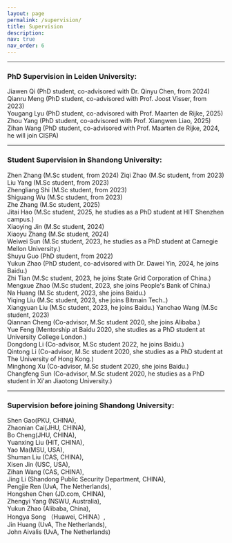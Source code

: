 ```yaml
---
layout: page
permalink: /supervision/
title: Supervision
description: 
nav: true
nav_order: 6
---
```


---

### PhD Supervision in Leiden University:
Jiawen Qi (PhD student, co-advisored with Dr. Qinyu Chen, from 2024) 
Qianru Meng (PhD student, co-advisored with Prof. Joost Visser, from 2023)  
Yougang Lyu (PhD student, co-advisored with Prof. Maarten de Rijke, 2025)
Zhou Yang (PhD student, co-advisored with Prof. Xiangwen Liao, 2025) 
Zihan Wang (PhD student, co-advisored with Prof. Maarten de Rijke, 2024, he will join CISPA)

---

### Student Supervision in Shandong University:
Zhen Zhang (M.Sc student, from 2024)
Ziqi Zhao (M.Sc student, from 2023)  
Liu Yang (M.Sc student, from 2023)  
Zhengliang Shi (M.Sc student, from 2023)  
Shiguang Wu (M.Sc student, from 2023)  
Zhe Zhang (M.Sc student, 2025)  
Jitai Hao (M.Sc student, 2025, he studies as a PhD student at HIT Shenzhen campus.)  
Xiaoying Jin (M.Sc student, 2024)  
Xiaoyu Zhang (M.Sc student, 2024)  
Weiwei Sun (M.Sc student, 2023, he studies as a PhD student at Carnegie Mellon University.)   
Shuyu Guo (PhD student, from 2022)  
Yukun Zhao (PhD student, co-advisored with Dr. Dawei Yin, 2024, he joins Baidu.)  
Zhi Tian (M.Sc student, 2023, he joins State Grid Corporation of China.)  
Mengxue Zhao (M.Sc student, 2023, she joins People's Bank of China.)  
Na Huang (M.Sc student, 2023, she joins Baidu.)  
Yiqing Liu (M.Sc student, 2023, she joins Bitmain Tech..)  
Xiangyuan Liu (M.Sc student, 2023, he joins Baidu.)
Yanchao Wang (M.Sc student, 2023)  
Qiannan Cheng (Co-advisor, M.Sc student 2020, she joins Alibaba.)  
Yue Feng (Mentorship at Baidu 2020, she studies as a PhD student at University College London.)  
Dongdong Li (Co-advisor, M.Sc student 2022, he joins Baidu.)  
Qintong Li (Co-advisor, M.Sc student 2020, she studies as a PhD student at The University of Hong Kong.)  
Minghong Xu (Co-advisor, M.Sc student 2020, she joins Baidu.)  
Changfeng Sun (Co-advisor, M.Sc student 2020, he studies as a PhD student in Xi'an Jiaotong University.)  

---

### Supervision before joining Shandong University:
Shen Gao(PKU, CHINA),    
Zhaonian Cai(JHU, CHINA),     
Bo Cheng(JHU, CHINA),   
Yuanxing Liu (HIT, CHINA),   
Yao Ma(MSU, USA),   
Shuman Liu (CAS, CHINA),   
Xisen Jin (USC, USA),   
Zihan Wang (CAS, CHINA),   
Jing Li (Shandong Public Security Department, CHINA),   
Pengjie Ren (UvA, The Netherlands),   
Hongshen Chen (JD.com, CHINA),   
Zhengyi Yang (NSWU, Australia),   
Yukun Zhao (Alibaba, China),   
Hongya Song （Huawei, CHINA）,   
Jin Huang (UvA, The Netherlands),   
John Aivalis (UvA, The Netherlands)  
